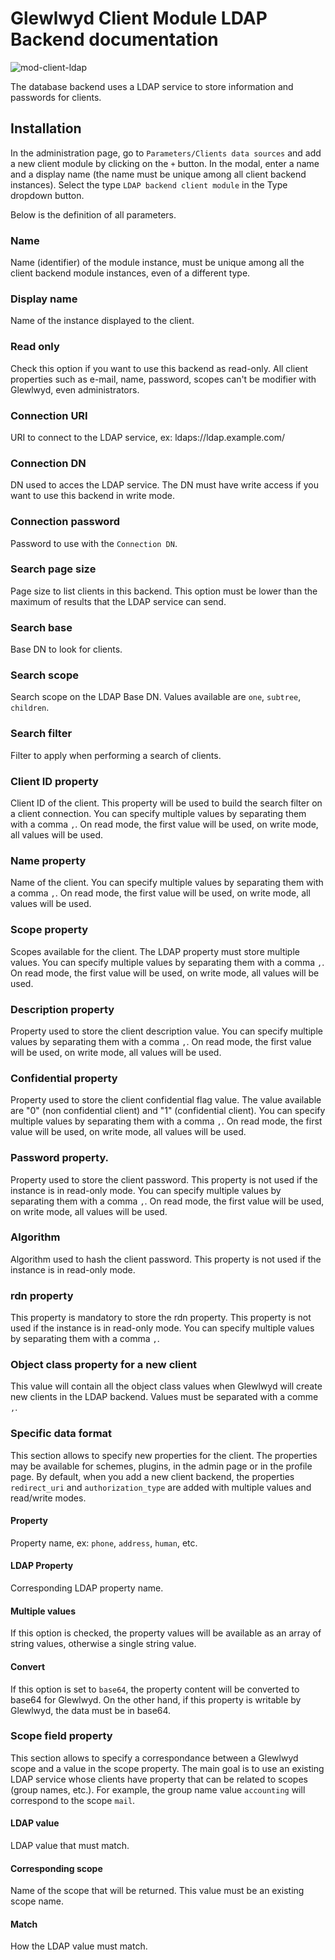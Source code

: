 # Glewlwyd Client Module LDAP Backend documentation

![mod-client-ldap](screenshots/mod-client-ldap.png)

The database backend uses a LDAP service to store information and passwords for clients.

## Installation

In the administration page, go to `Parameters/Clients data sources` and add a new client module by clicking on the `+` button. In the modal, enter a name and a display name (the name must be unique among all client backend instances).
Select the type `LDAP backend client module` in the Type dropdown button.

Below is the definition of all parameters.

### Name

Name (identifier) of the module instance, must be unique among all the client backend module instances, even of a different type.

### Display name

Name of the instance displayed to the client.

### Read only

Check this option if you want to use this backend as read-only. All client properties such as e-mail, name, password, scopes can't be modifier with Glewlwyd, even administrators.

### Connection URI

URI to connect to the LDAP service, ex: ldaps://ldap.example.com/

### Connection DN

DN used to acces the LDAP service. The DN must have write access if you want to use this backend in write mode.

### Connection password

Password to use with the `Connection DN`.

### Search page size

Page size to list clients in this backend. This option must be lower than the maximum of results that the LDAP service can send.

### Search base

Base DN to look for clients.

### Search scope

Search scope on the LDAP Base DN. Values available are `one`, `subtree`, `children`.

### Search filter

Filter to apply when performing a search of clients.

### Client ID property

Client ID of the client. This property will be used to build the search filter on a client connection.
You can specify multiple values by separating them with a comma `,`. On read mode, the first value will be used, on write mode, all values will be used.

### Name property

Name of the client.
You can specify multiple values by separating them with a comma `,`. On read mode, the first value will be used, on write mode, all values will be used.

### Scope property

Scopes available for the client. The LDAP property must store multiple values.
You can specify multiple values by separating them with a comma `,`. On read mode, the first value will be used, on write mode, all values will be used.

### Description property

Property used to store the client description value.
You can specify multiple values by separating them with a comma `,`. On read mode, the first value will be used, on write mode, all values will be used.

### Confidential property

Property used to store the client confidential flag value. The value available are "0" (non confidential client) and "1" (confidential client).
You can specify multiple values by separating them with a comma `,`. On read mode, the first value will be used, on write mode, all values will be used.

### Password property.

Property used to store the client password. This property is not used if the instance is in read-only mode.
You can specify multiple values by separating them with a comma `,`. On read mode, the first value will be used, on write mode, all values will be used.

### Algorithm

Algorithm used to hash the client password. This property is not used if the instance is in read-only mode.

### rdn property

This property is mandatory to store the rdn property. This property is not used if the instance is in read-only mode.
You can specify multiple values by separating them with a comma `,`.

### Object class property for a new client

This value will contain all the object class values when Glewlwyd will create new clients in the LDAP backend. Values must be separated with a comme `,`.

### Specific data format

This section allows to specify new properties for the client. The properties may be available for schemes, plugins, in the admin page or in the profile page. By default, when you add a new client backend, the properties `redirect_uri` and `authorization_type` are added with multiple values and read/write modes.

#### Property

Property name, ex: `phone`, `address`, `human`, etc.

#### LDAP Property

Corresponding LDAP property name.

#### Multiple values

If this option is checked, the property values will be available as an array of string values, otherwise a single string value.

#### Convert

If this option is set to `base64`, the property content will be converted to base64 for Glewlwyd. On the other hand, if this property is writable by Glewlwyd, the data must be in base64.

### Scope field property

This section allows to specify a correspondance between a Glewlwyd scope and a value in the scope property. The main goal is to use an existing LDAP service whose clients have property that can be related to scopes (group names, etc.). For example, the group name value `accounting` will correspond to the scope `mail`.

#### LDAP value

LDAP value that must match.

#### Corresponding scope

Name of the scope that will be returned. This value must be an existing scope name.

#### Match

How the LDAP value must match.
